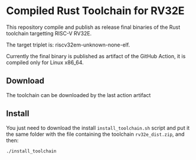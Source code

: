 # Compiled Rust Toolchain for RV32E

This repository compile and publish as release final binaries of the Rust toolchain targetting RISC-V RV32E.

The target triplet is: riscv32em-unknown-none-elf.

Currently the final binary is published as artifact of the GitHub Action, it is compiled only for Linux x86_64.

## Download 

The toolchain can be downloaded by the last action artifact

## Install 

You just need to download the install `install_toolchain.sh` script and put it the same folder with the file containing the toolchain `rv32e_dist.zip`, and then:

``` sh
./install_toolchain
```
